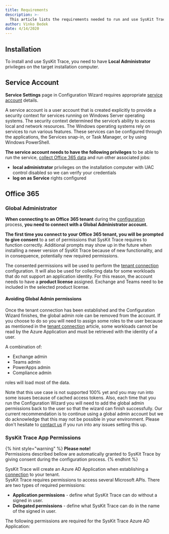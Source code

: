 ```yaml
---
title: Requirements
description: >-
  This article lists the requirements needed to run and use SysKit Trace
author: Vinko Bedek
date: 4/14/2020
---
```


## Installation
To install and use SysKit Trace, you need to have **Local Administrator** privileges on the target installation computer.

## Service Account

**Service Settings** page in Configuration Wizard requires appropriate [service account](https://docs.microsoft.com/en-us/windows/security/identity-protection/access-control/service-accounts) details.

A service account is a user account that is created explicitly to provide a security context for services running on Windows Server operating systems. The security context determined the service’s ability to access local and network resources. The Windows operating systems rely on services to run various features. These services can be configured through the applications, the Services snap-in, or Task Manager, or by using Windows PowerShell.

**The service account needs to have the following privileges** to be able to run the service, [collect Office 365 data](../how-to/collect-office-365-data.md) and run other associated jobs:

* **local administrator** privileges on the installation computer with UAC control disabled so we can verify your credentials
* **log on as Service** rights configured

## Office 365

### Global Administrator

**When connecting to an Office 365 tenant** during the [configuration](../installation-and-configuration/configure-syskit-trace.md#office-365-connection) process, **you need to connect with a Global Administrator account.**

**The first time you connect to your Office 365 tenant, you will be prompted to give consent** to a set of permissions that SysKit Trace requires to function correctly. Additional prompts may show up in the future when installing a newer version of SysKit Trace because of new functionality, and in consequence, potentially new required permissions.  

The consented permissions will be used to perform the [tenant connection](./office-365-connection-details.md) configuration.
It will also be used for collecting data for some workloads that do not support an application identity.
For this reason, the account needs to have a **product license** assigned. Exchange and Teams need to be included in the selected product license.    

#### Avoiding Global Admin permissions
Once the tenant connection has been established and the Configuration Wizard finishes, the global admin role can be removed from the account. 
If you choose to do so you will need to assign some roles to the user because as mentioned in the [tenant connection](./office-365-connection-details.md) article, some workloads cannot be read by the Azure Application and must be retrieved with the identity of a user.

A combination of:
- Exchange admin
- Teams admin
- PowerApps admin
- Compliance admin 

roles will load most of the data.  

Note that this use case is not supported 100% yet and you may run into some issues because of cached access tokens. Also, each time that you run the Configuration Wizard you will need to add the global admin permissions back to the user so that the wizard can finish successfully. Our current recommendation is to continue using a global admin account but we do acknowledge that this may not be possible in your environment. Please don't hesitate to [contact us](https://www.syskit.com/company/contact-us) if you run into any issues setting this up.

### SysKit Trace App Permissions

{% hint style="warning" %}
**Please note!**  
Permissions described bellow are automatically granted to SysKit Trace by giving consent during the configuration process.
{% endhint %}

SysKit Trace will create an Azure AD Application when establishing a [connection](../installation-and-configuration/office-365-connection-details.md) to your tenant.  
SysKit Trace requires permissions to access several Microsoft APIs. There are two types of required permissions:

* **Application permissions** - define what SysKit Trace can do without a signed in user.
* **Delegated permissions** - define what SysKit Trace can do in the name of the signed in user.

The following permissions are required for the SysKit Trace Azure AD Application:
